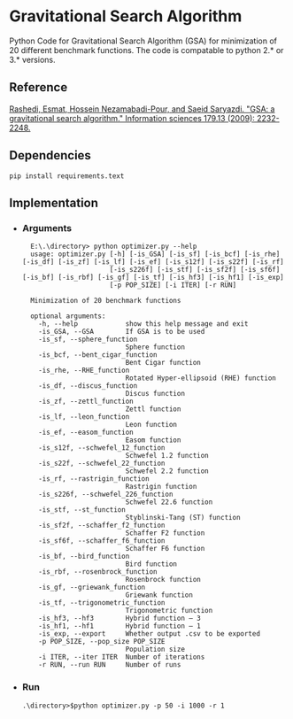 #  Gravitational Search Algorithm
Python Code for Gravitational Search Algorithm (GSA) for minimization of 20 different benchmark functions. The code is compatable to python 2.* or 3.* versions.

## Reference
[Rashedi, Esmat, Hossein Nezamabadi-Pour, and Saeid Saryazdi. "GSA: a gravitational search algorithm." 
Information sciences 179.13 (2009): 2232-2248.](https://www.sciencedirect.com/science/article/abs/pii/S0020025509001200)	

## Dependencies
    pip install requirements.text

## Implementation
- ### Arguments 
        E:\.\directory> python optimizer.py --help
        usage: optimizer.py [-h] [-is_GSA] [-is_sf] [-is_bcf] [-is_rhe] [-is_df] [-is_zf] [-is_lf] [-is_ef] [-is_s12f] [-is_s22f] [-is_rf]
                            [-is_s226f] [-is_stf] [-is_sf2f] [-is_sf6f] [-is_bf] [-is_rbf] [-is_gf] [-is_tf] [-is_hf3] [-is_hf1] [-is_exp]
                            [-p POP_SIZE] [-i ITER] [-r RUN]

        Minimization of 20 benchmark functions

        optional arguments:
          -h, --help            show this help message and exit
          -is_GSA, --GSA        If GSA is to be used
          -is_sf, --sphere_function
                                Sphere function
          -is_bcf, --bent_cigar_function
                                Bent Cigar function
          -is_rhe, --RHE_function
                                Rotated Hyper-ellipsoid (RHE) function
          -is_df, --discus_function
                                Discus function
          -is_zf, --zettl_function
                                Zettl function
          -is_lf, --leon_function
                                Leon function
          -is_ef, --easom_function
                                Easom function
          -is_s12f, --schwefel_12_function
                                Schwefel 1.2 function
          -is_s22f, --schwefel_22_function
                                Schwefel 2.2 function
          -is_rf, --rastrigin_function
                                Rastrigin function
          -is_s226f, --schwefel_226_function
                                Schwefel 22.6 function
          -is_stf, --st_function
                                Styblinski-Tang (ST) function
          -is_sf2f, --schaffer_f2_function
                                Schaffer F2 function
          -is_sf6f, --schaffer_f6_function
                                Schaffer F6 function
          -is_bf, --bird_function
                                Bird function
          -is_rbf, --rosenbrock_function
                                Rosenbrock function
          -is_gf, --griewank_function
                                Griewank function
          -is_tf, --trigonometric_function
                                Trigonometric function
          -is_hf3, --hf3        Hybrid function – 3
          -is_hf1, --hf1        Hybrid function – 1
          -is_exp, --export     Whether output .csv to be exported
          -p POP_SIZE, --pop_size POP_SIZE
                                Population size
          -i ITER, --iter ITER  Number of iterations
          -r RUN, --run RUN     Number of runs
- ### Run
      .\directory>$python optimizer.py -p 50 -i 1000 -r 1
